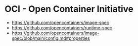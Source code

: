 # OCI - Open Container Initiative

* <https://github.com/opencontainers/image-spec>
* <https://github.com/opencontainers/runtime-spec>
* <https://github.com/opencontainers/image-spec/blob/main/config.md#properties>